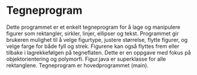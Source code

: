 # Tegneprogram
Dette programmet er et enkelt tegneprogram for å lage og manipulere figurer som rektangler, sirkler, linjer,
ellipser og tekst. Programmet gir brukeren mulighet til å velge figurtype, justere størrelse, flytte figurer,
og velge farge for både fyll og strek. Figurene kan også flyttes frem eller tilbake i lagrekkefølgen på tegneflaten.
Dette er en oppgave med fokus på objektorientering og polymorfi. Figur.java er superklasse for alle rektanglene. 
Tegneprogram er hovedprogrammet (main). 
